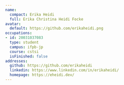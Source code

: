 ```yaml
---
name:
  compact: Erika Heidi
  full: Erika Christina Heidi Focke
avatar:
  default: https://github.com/erikaheidi.png
occupations:
- id: 20031037083
  type: student
  campus: ifpb-jp
  course: cstsi
  isFinished: false
addresses:
  github: https://github.com/erikaheidi
  linkedin: https://www.linkedin.com/in/erikaheidi/
  homepage: https://eheidi.dev/
---
```

